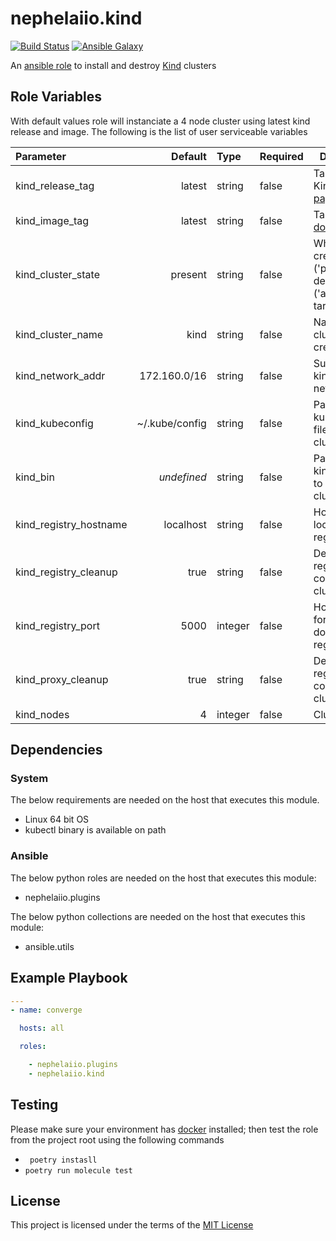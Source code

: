 # nephelaiio.kind

[![Build Status](https://github.com/nephelaiio/ansible-role-kind/workflows/Molecule/badge.svg)](https://github.com/nephelaiio/ansible-role-kind/actions)
[![Ansible Galaxy](http://img.shields.io/badge/ansible--galaxy-nephelaiio.kind-blue.svg)](https://galaxy.ansible.com/nephelaiio/kind/)

An [ansible role](https://galaxy.ansible.com/nephelaiio/kind) to install and destroy [Kind](https://github.com/kubernetes-sigs/kind) clusters

## Role Variables

With default values role will instanciate a 4 node cluster using latest kind release and image. The following is the list of user serviceable variables

| Parameter              |        Default | Type    | Required | Description                                                                        |
|:-----------------------|---------------:|:--------|:---------|------------------------------------------------------------------------------------|
| kind_release_tag       |         latest | string  | false    | Taken from Kind's [release page](https://github.com/kubernetes-sigs/kind/releases) |
| kind_image_tag         |         latest | string  | false    | Taken from [docker hub](https://hub.docker.com/r/kindest/node/tags)                |
| kind_cluster_state     |        present | string  | false    | Whether to create ('present') or destroy ('absent') the target cluster             |
| kind_cluster_name      |           kind | string  | false    | Name of the cluster to create/destroy                                              |
| kind_network_addr      |   172.160.0/16 | string  | false    | Subnet for kind docker network                                                     |
| kind_kubeconfig        | ~/.kube/config | string  | false    | Path to store kubeconfig file for the cluster                                      |
| kind_bin               |    _undefined_ | string  | false    | Path to store kind bin used to deploy the cluster                                  |
| kind_registry_hostname |      localhost | string  | false    | Hostname for local docker registry                                                 |
| kind_registry_cleanup  |           true | string  | false    | Destroy local registry container with cluster                                      |
| kind_registry_port     |           5000 | integer | false    | Host bind port for local docker registry                                           |
| kind_proxy_cleanup     |           true | string  | false    | Destroy proxy registry container with cluster                                      |
| kind_nodes             |              4 | integer | false    | Cluster size                                                                       |

## Dependencies

### System

The below requirements are needed on the host that executes this module.
* Linux 64 bit OS
* kubectl binary is available on path

### Ansible

The below python roles are needed on the host that executes this module:
* nephelaiio.plugins

The below python collections are needed on the host that executes this module:
* ansible.utils

## Example Playbook

``` yaml
---
- name: converge

  hosts: all

  roles:

    - nephelaiio.plugins
    - nephelaiio.kind
```

## Testing

Please make sure your environment has [docker](https://www.docker.com) installed; then test the role from the project root using the following commands

* ` poetry instasll`
* ` poetry run molecule test `

## License

This project is licensed under the terms of the [MIT License](/LICENSE)
